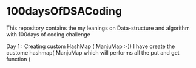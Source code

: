 # 100daysOfDSACoding
This repository contains the my leanings on Data-structure and algorithm with 100days of coding challenge  

Day 1 : Creating custom HashMap ( ManjuMap :-)) 
 I have create the custome hashmap( ManjuMap which will performs all the put and get function )
 
